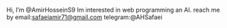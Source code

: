  Hi, I’m @AmirHosseinS9
Im interested in web programming an AI. 
 reach me by
email:safaeiamir71@gmail.com 
telegram:@AHSafaei


<!---
AmirHosseinS9/AmirHosseinS9 is a ✨ special ✨ repository because its `README.md` (this file) appears on your GitHub profile.
You can click the Preview link to take a look at your changes.
--->
